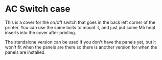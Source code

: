 # AC Switch case

This is a cover for the on/off switch that goes in the back left corner of the printer.  You can use the same bolts to mount it, and just put some M5 heat inserts into the cover after printing.

The standalone version can be used if you don't have the panels yet, but it won't fit when the panels are there so there is another version for when the panels are installed.
